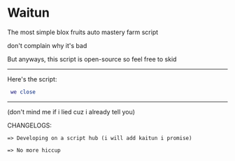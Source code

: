 # Waitun

The most simple blox fruits auto mastery farm script

don't complain why it's bad

But anyways, this script is open-source so feel free to skid

---

Here's the script: 

``` lua
 we close
```

---

(don't mind me if i lied cuz i already tell you)

CHANGELOGS:
````
=> Developing on a script hub (i will add kaitun i promise)

=> No more hiccup
````
